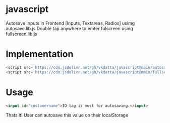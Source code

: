 # javascript

Autosave Inputs in Frontend [Inputs, Textareas, Radios] usimg autosave.lib.js
Double tap anywhere to emter fulscreen using fullscreen.lib.js


# Implementation

``` javascript
<script src='https://cdn.jsdelivr.net/gh/vkdatta/javascript@main/autosave.lib.js'/>
<script src='https://cdn.jsdelivr.net/gh/vkdatta/javascript@main/fullscreen.lib.js'/>
```

# Usage

``` HTML
<input id="customername">ID tag is must for autosaving.</input>
```
Thats it! User can autosave this value on their localStorage
